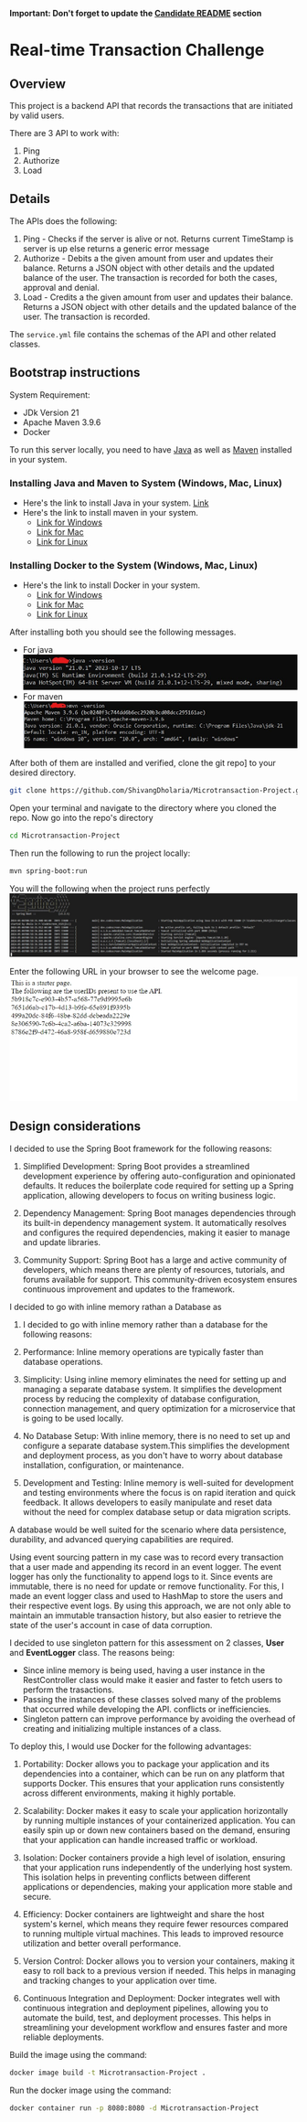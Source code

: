**Important: Don't forget to update the [Candidate README](#candidate-readme) section**

Real-time Transaction Challenge
===============================
## Overview
This project is a backend API that records the transactions that are initiated by valid users. 

There are 3 API to work with:
1. Ping
2. Authorize
3. Load

## Details
The APIs does the following:
1. Ping - Checks if the server is alive or not. Returns current TimeStamp is server is up else returns a generic error message
2. Authorize - Debits a the given amount from user and updates their balance. Returns a JSON object with other details and the updated balance of the user. The transaction is recorded for both the cases, approval and denial.
3. Load - Credits a the given amount from user and updates their balance. Returns a JSON object with other details and the updated balance of the user. The transaction is recorded.

The `service.yml` file contains the schemas of the API and other related classes. 

## Bootstrap instructions

System Requirement:
- JDk Version 21
- Apache Maven 3.9.6
- Docker

To run this server locally, you need to have [Java](https://www.java.com/download/ie_manual.jsp) as well as [Maven](https://maven.apache.org/download.cgi?.) installed in your system.


### Installing Java and Maven to System (Windows, Mac, Linux)
- Here's the link to install Java in your system. [Link](https://www.oracle.com/java/technologies/downloads/)
- Here's the link to install maven in your system. 
    - [Link for Windows](https://phoenixnap.com/kb/install-maven-windows)
    - [Link for Mac](https://www.digitalocean.com/community/tutorials/install-maven-mac-os)
    - [Link for Linux](https://www.digitalocean.com/community/tutorials/install-maven-linux-ubuntu)

### Installing Docker to the System (Windows, Mac, Linux)
- Here's the link to install Docker in your system. 
    - [Link for Windows](https://docs.docker.com/desktop/install/windows-install/)
    - [Link for Mac](https://docs.docker.com/desktop/install/mac-install/)
    - [Link for Linux](https://docs.docker.com/desktop/install/linux-install/)

After installing both you should see the following messages.
- For java
    ![java version](/img/java_SS.jpg)
- For maven
    ![maven version](/img/maven_SS.jpg)

After both of them are installed and verified, clone the git repo] to your desired directory.

```bash
git clone https://github.com/ShivangDholaria/Microtransaction-Project.git
```

Open your terminal and navigate to the directory where you cloned the repo. Now go into the repo's directory

```bash
cd Microtransaction-Project
```

Then run the following to run the project locally:
```bash
mvn spring-boot:run
```

You will the following when the project runs perfectly
![Project ran successfully](/img/successful_run.jpg)

Enter the following URL in your browser to see the welcome page.
![](/img/Starter_page.jpeg)
## Design considerations
I decided to use the Spring Boot framework for the following reasons:

1. Simplified Development: Spring Boot provides a streamlined development experience by offering auto-configuration and opinionated defaults. It reduces the boilerplate code required for setting up a Spring application, allowing developers to focus on writing business logic.

2. Dependency Management: Spring Boot manages dependencies through its built-in dependency management system. It automatically resolves and configures the required dependencies, making it easier to manage and update libraries.

3. Community Support: Spring Boot has a large and active community of developers, which means there are plenty of resources, tutorials, and forums available for support. This community-driven ecosystem ensures continuous improvement and updates to the framework.

I decided to go with inline memory rathan a Database as
1. I decided to go with inline memory rather than a database for the following reasons:

1. Performance: Inline memory operations are typically faster than database operations. 

2. Simplicity: Using inline memory eliminates the need for setting up and managing a separate database system. It simplifies the development process by reducing the complexity of database configuration, connection management, and query optimization for a microservice that is going to be used locally.

3. No Database Setup: With inline memory, there is no need to set up and configure a separate database system.This simplifies the development and deployment process, as you don't have to worry about database installation, configuration, or maintenance.

4. Development and Testing: Inline memory is well-suited for development and testing environments where the focus is on rapid iteration and quick feedback. It allows developers to easily manipulate and reset data without the need for complex database setup or data migration scripts.

A database would be well suited for the scenario where data persistence, durability, and advanced querying capabilities are required. 

Using event sourcing pattern in my case was to record every transaction that a user made and appending its record in an event logger. The event logger has only the functionality to append logs to it. Since events are immutable, there is no need for update or remove functionality. For this, I made an event logger class and used to HashMap to store the users and their respective event logs. By using this approach, we are not only able to maintain an immutable transaction history, but also easier to retrieve the state of the user's account in case of data corruption.

I decided to use singleton pattern for this assessment on 2 classes, **User** and **EventLogger** class. The reasons being:
- Since inline memory is being used, having a user instance in the RestController class would make it easier and faster to fetch users to perform the trasactions.
- Passing the instances of these classes solved many of the problems that occurred while developing the API.
conflicts or inefficiencies.
- Singleton pattern can improve performance by avoiding the overhead of creating and initializing multiple instances of a class.

To deploy this, I would use Docker for the following advantages:

1. Portability: Docker allows you to package your application and its dependencies into a container, which can be run on any platform that supports Docker. This ensures that your application runs consistently across different environments, making it highly portable.

2. Scalability: Docker makes it easy to scale your application horizontally by running multiple instances of your containerized application. You can easily spin up or down new containers based on the demand, ensuring that your application can handle increased traffic or workload.

3. Isolation: Docker containers provide a high level of isolation, ensuring that your application runs independently of the underlying host system. This isolation helps in preventing conflicts between different applications or dependencies, making your application more stable and secure.

4. Efficiency: Docker containers are lightweight and share the host system's kernel, which means they require fewer resources compared to running multiple virtual machines. This leads to improved resource utilization and better overall performance.

5. Version Control: Docker allows you to version your containers, making it easy to roll back to a previous version if needed. This helps in managing and tracking changes to your application over time.

6. Continuous Integration and Deployment: Docker integrates well with continuous integration and deployment pipelines, allowing you to automate the build, test, and deployment processes. This helps in streamlining your development workflow and ensures faster and more reliable deployments.


Build the image using the command:
```bash
docker image build -t Microtransaction-Project .
```

Run the docker image using the command: 
```bash
docker container run -p 8080:8080 -d Microtransaction-Project
```